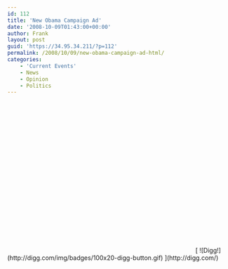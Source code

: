```yaml
---
id: 112
title: 'New Obama Campaign Ad'
date: '2008-10-09T01:43:00+00:00'
author: Frank
layout: post
guid: 'https://34.95.34.211/?p=112'
permalink: /2008/10/09/new-obama-campaign-ad-html/
categories:
    - 'Current Events'
    - News
    - Opinion
    - Politics
---
```


<div src="v5"><object height="344" width="425"><param name="movie" value="http://www.youtube.com/v/szS1pPd2Rp4&hl=en&fs=1"></param><param name="allowFullScreen" value="true"></param><embed allowfullscreen="true" height="344" src="http://www.youtube.com/v/szS1pPd2Rp4&hl=en&fs=1" type="application/x-shockwave-flash" width="425"></embed></object>  
[  
![Digg!](http://digg.com/img/badges/100x20-digg-button.gif)  ](http://digg.com/)</div>